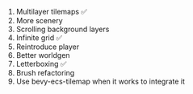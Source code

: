 1. Multilayer tilemaps ✅
2. More scenery
3. Scrolling background layers
4. Infinite grid ✅
5. Reintroduce player
6. Better worldgen
7. Letterboxing ✅
8. Brush refactoring
9. Use bevy-ecs-tilemap when it works to integrate it